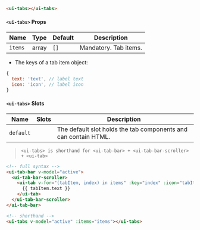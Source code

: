 ```html
<ui-tabs></ui-tabs>
```

#### `<ui-tabs>` Props

| Name    | Type  | Default | Description           |
| ------- | ----- | ------- | --------------------- |
| `items` | array | `[]`    | Mandatory. Tab items. |

- The keys of a tab item object:

```js
{
  text: 'text', // label text
  icon: 'icon', // label icon
}
```

#### `<ui-tabs>` Slots

| Name      | Slots | Description                                                     |
| --------- | ----- | --------------------------------------------------------------- |
| `default` |       | The default slot holds the tab components and can contain HTML. |

> `<ui-tabs> is shorthand for <ui-tab-bar> + <ui-tab-bar-scroller> + <ui-tab>`

```html
<!-- full syntax -->
<ui-tab-bar v-model="active">
  <ui-tab-bar-scroller>
    <ui-tab v-for="(tabItem, index) in items" :key="index" :icon="tabItem.icon">
      {{ tabItem.text }}
    </ui-tab>
  </ui-tab-bar-scroller>
</ui-tab-bar>

<!-- shorthand -->
<ui-tabs v-model="active" :items="items"></ui-tabs>
```
